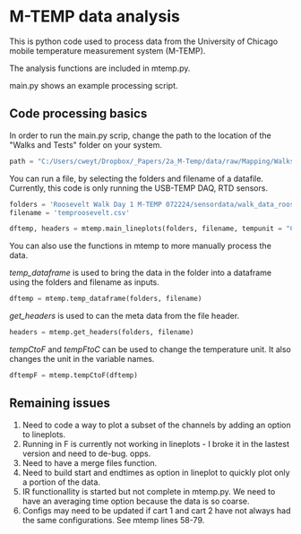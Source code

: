 # M-TEMP data analysis

This is python code used to process data from the University of Chicago mobile temperature measurement system (M-TEMP). 

The analysis functions are included in mtemp.py. 

main.py shows an example processing script. 

## Code processing basics

In order to run the main.py scrip, change the path to the location of the "Walks and Tests" folder on your system. 

```python
path = "C:/Users/cweyt/Dropbox/_Papers/2a_M-Temp/data/raw/Mapping/Walks and Tests/"
```

You can run a file, by selecting the folders and filename of a datafile. Currently, this code is only running the USB-TEMP DAQ, RTD sensors.  

```python
folders = 'Roosevelt Walk Day 1 M-TEMP 072224/sensordata/walk_data_roosevelt/'
filename = 'temproosevelt.csv'

dftemp, headers = mtemp.main_lineplots(folders, filename, tempunit = "C") 
```

You can also use the functions in mtemp to more manually process the data. 

*temp_dataframe* is used to bring the data in the folder into a dataframe using the folders and filename as inputs.

```python
dftemp = mtemp.temp_dataframe(folders, filename)
```
*get_headers* is used to can the meta data from the file header. 

```python
headers = mtemp.get_headers(folders, filename)
```
*tempCtoF* and *tempFtoC* can be used to change the temperature unit. It also changes the unit in the variable names. 

```python
dftempF = mtemp.tempCtoF(dftemp)
```

## Remaining issues

1. Need to code a way to plot a subset of the channels by adding an option to lineplots. 
2. Running in F is currently not working in lineplots - I broke it in the lastest version and need to de-bug. opps. 
3. Need to have a merge files function. 
4. Need to build start and endtimes as option in lineplot to quickly plot only a portion of the data. 
5. IR functionallity is started but not complete in mtemp.py. We need to have an averaging time option because the data is so coarse. 
6. Configs may need to be updated if cart 1 and cart 2 have not always had the same configurations. See mtemp lines 58-79.
